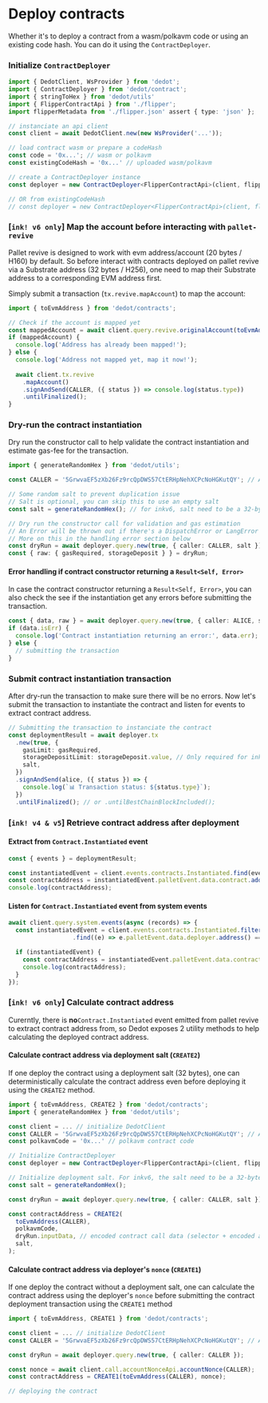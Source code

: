 # Deploy contracts

Whether it's to deploy a contract from a wasm/polkavm code or using an existing code hash. You can do it using the `ContractDeployer`.

### Initialize `ContractDeployer`

```typescript
import { DedotClient, WsProvider } from 'dedot';
import { ContractDeployer } from 'dedot/contract';
import { stringToHex } from 'dedot/utils'
import { FlipperContractApi } from './flipper';
import flipperMetadata from './flipper.json' assert { type: 'json' };

// instanciate an api client
const client = await DedotClient.new(new WsProvider('...'));

// load contract wasm or prepare a codeHash
const code = '0x...'; // wasm or polkavm
const existingCodeHash = '0x...' // uploaded wasm/polkavm

// create a ContractDeployer instance
const deployer = new ContractDeployer<FlipperContractApi>(client, flipperMetadata, code);

// OR from existingCodeHash
// const deployer = new ContractDeployer<FlipperContractApi>(client, flipperMetadata, existingCodeHash);
```

### \[`ink! v6 only`] Map the account before interacting with `pallet-revive`

Pallet revive is designed to work with evm address/account (20 bytes / H160) by default. So before interact with contracts deployed on pallet revive via a Substrate address (32 bytes / H256), one need to map their Substrate address to a corresponding EVM address first.&#x20;

Simply submit a transaction (`tx.revive.mapAccount`) to map the account:

```typescript
import { toEvmAddress } from 'dedot/contracts';

// Check if the account is mapped yet
const mappedAccount = await client.query.revive.originalAccount(toEvmAddress(CALLER));
if (mappedAccount) {
  console.log('Address has already been mapped!');
} else {
  console.log('Address not mapped yet, map it now!');
  
  await client.tx.revive
    .mapAccount()
    .signAndSend(CALLER, ({ status }) => console.log(status.type))
    .untilFinalized();
}

```

### Dry-run the contract instantiation

Dry run the constructor call to help validate the contract instantiation and estimate gas-fee for the transaction.

```typescript
import { generateRandomHex } from 'dedot/utils';

const CALLER = '5GrwvaEF5zXb26Fz9rcQpDWS57CtERHpNehXCPcNoHGKutQY'; // Alice

// Some random salt to prevent duplication issue
// Salt is optional, you can skip this to use an empty salt 
const salt = generateRandomHex(); // for inkv6, salt need to be a 32-byte hex

// Dry run the constructor call for validation and gas estimation
// An Error will be thrown out if there's a DispatchError or LangError (contract level error)
// More on this in the handling error section below
const dryRun = await deployer.query.new(true, { caller: CALLER, salt })
const { raw: { gasRequired, storageDeposit } } = dryRun;
```

#### Error handling if contract constructor returning a `Result<Self, Error>`

In case the contract constructor returning a `Result<Self, Error>`, you can also check the see if the instantiation get any errors before submitting the transaction.

```typescript
const { data, raw } = await deployer.query.new(true, { caller: ALICE, salt })
if (data.isErr) {
  console.log('Contract instantiation returning an error:', data.err);
} else {
  // submitting the transaction
}
```

### Submit contract instantiation transaction

After dry-run the transaction to make sure there will be no errors. Now let's submit the transaction to instantiate the contract and listen for events to extract contract address.

```typescript
// Submitting the transaction to instanciate the contract
const deploymentResult = await deployer.tx
  .new(true, {
    gasLimit: gasRequired,
    storageDepositLimit: storageDeposit.value, // Only required for ink! v6
    salt,
  })
  .signAndSend(alice, ({ status }) => {
    console.log(`📊 Transaction status: ${status.type}`);
  })
  .untilFinalized(); // or .untilBestChainBlockIncluded();
```

### \[`ink! v4 & v5`] Retrieve contract address after deployment

#### Extract from `Contract.Instantiated` event

```typescript
const { events } = deploymentResult;

const instantiatedEvent = client.events.contracts.Instantiated.find(events);
const contractAddress = instantiatedEvent.palletEvent.data.contract.address();
console.log(contractAddress);
```

#### Listen for `Contract.Instantiated` event from system events

```typescript
await client.query.system.events(async (records) => {
  const instantiatedEvent = client.events.contracts.Instantiated.filter(events)
                  .find((e) => e.palletEvent.data.deployer.address() === CALLER);

  if (instantiatedEvent) {
    const contractAddress = instantiatedEvent.palletEvent.data.contract.address();
    console.log(contractAddress);
  }
});
```

### \[`ink! v6 only`] Calculate contract address

Curerntly, there is **no**`Contract.Instantiated` event emitted from pallet revive to extract contract address from, so Dedot exposes 2 utility methods to help calculating the deployed contract address.

#### Calculate contract address via deployment salt (`CREATE2`)

If one deploy the contract using a deployment salt (32 bytes), one can deterministically calculate the contract address even before deploying it using the `CREATE2` method.

```typescript
import { toEvmAddress, CREATE2 } from 'dedot/contracts';
import { generateRandomHex } from 'dedot/utils';

const client = ... // initialize DedotClient
const CALLER = '5GrwvaEF5zXb26Fz9rcQpDWS57CtERHpNehXCPcNoHGKutQY'; // Alice
const polkavmCode = '0x...' // polkavm contract code

// Initialize ContractDeployer
const deployer = new ContractDeployer<FlipperContractApi>(client, flipperMetadata, polkavmCode);

// Initialize deployment salt. For inkv6, the salt need to be a 32-byte hex
const salt = generateRandomHex(); 

const dryRun = await deployer.query.new(true, { caller: CALLER, salt })

const contractAddress = CREATE2(
  toEvmAddress(CALLER),
  polkavmCode,
  dryRun.inputData, // encoded contract call data (selector + encoded arguments)
  salt,
);
```

#### Calculate contract address via deployer's `nonce`  (`CREATE1`)

If one deploy the contract without a deployment salt, one can calculate the contract address using the deployer's `nonce` before submitting the contract deployment transaction using the `CREATE1` method

```typescript
import { toEvmAddress, CREATE1 } from 'dedot/contracts';

const client = ... // initialize DedotClient
const CALLER = '5GrwvaEF5zXb26Fz9rcQpDWS57CtERHpNehXCPcNoHGKutQY'; // Alice

const dryRun = await deployer.query.new(true, { caller: CALLER });

const nonce = await client.call.accountNonceApi.accountNonce(CALLER);
const contractAddress = CREATE1(toEvmAddress(CALLER), nonce);

// deploying the contract
```
